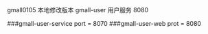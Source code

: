 gmall0105 本地修改版本
gmall-user 用户服务 8080

###gmall-user-service port = 8070
###gmall-user-web prot = 8080